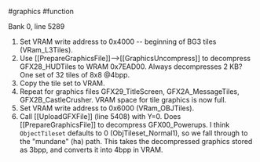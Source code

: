 #graphics #function 

Bank 0, line 5289

1. Set VRAM write address to 0x4000 -- beginning of BG3 tiles (VRam_L3Tiles).
2. Use [[PrepareGraphicsFile]]-->[[GraphicsUncompress]] to decompress GFX28_HUDTiles to WRAM 0x7EAD00. Always decompresses 2 KB? One set of 32 tiles of 8x8 @4bpp.
3. Copy the tile set to VRAM.
4. Repeat for graphics files GFX29_TitleScreen, GFX2A_MessageTiles, GFX2B_CastleCrusher. VRAM space for tile graphics is now full.
5. Set VRAM write address to 0x6000 (VRam_OBJTiles).
6. Call [[UploadGFXFile]] (line 5408) with Y=0. Does [[PrepareGraphicsFile]] to decompress GFX00_Powerups. I think `ObjectTileset` defaults to 0 (ObjTileset_Normal1), so we fall through to the "mundane" (ha) path. This takes the decompressed graphics stored as 3bpp, and converts it into 4bpp in VRAM.